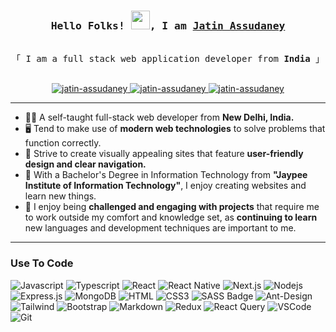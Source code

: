 <h3 align="center">
        <samp>Hello Folks! <img src="https://raw.githubusercontent.com/MartinHeinz/MartinHeinz/master/wave.gif" width="30px">, I am
                <b><a target="_blank" href="https://jatin-assudaney.web.app">Jatin Assudaney</a></b>
        </samp>
</h3>

<p align="center"> 
  <samp>
    <br>
    「 I am a full stack web application developer from <b>India</b> 」
    <br>
    <br>
  </samp>
</p>

<p align="center">
 <a href="https://jatin-assudaney.web.app" target="blank">
  <img src="https://img.shields.io/badge/Website-DC143C?style=for-the-badge&logo=medium&logoColor=white" alt="jatin-assudaney" />
 </a>
 <a href="https://www.linkedin.com/in/jatin-assudaney/" target="_blank">
  <img src="https://img.shields.io/badge/LinkedIn-0077B5?style=for-the-badge&logo=linkedin&logoColor=white" alt="jatin-assudaney"/>
 </a>
 <a href="mailto:hire.jatinassudaney@gmail.com" target="_blank">
  <img src="https://img.shields.io/badge/Gmail-D14836?style=for-the-badge&logo=gmail&logoColor=white" alt="jatin-assudaney"/>
 </a>
</p>

---

- :technologist: A self-taught full-stack web developer from <strong>New Delhi, India.</strong>
- :desktop_computer: Tend to make use of <strong>modern web technologies</strong> to solve problems that function correctly.
- :telescope: Strive to create visually appealing sites that feature <strong>user-friendly design and clear navigation.</strong>
- :scroll: With a Bachelor's Degree in Information Technology from <strong>"Jaypee Institute of Information Technology"</strong>, I enjoy creating websites and learn new things.
- :1st_place_medal: I enjoy being <strong>challenged and engaging with projects</strong> that require me to work outside my comfort and knowledge set, as <strong>continuing to learn</strong> new languages and development techniques are important to me.

---
<!-- 

### Know more about my stats

![Top Langs](https://github-readme-stats.vercel.app/api/top-langs/?username=JatinAssudaney&theme=dark)

![Jatin's github stats](https://github-readme-stats.vercel.app/api?username=JatinAssudaney&show_icons=true&theme=dark) 
-->

### Use To Code

![Javascript](https://img.shields.io/badge/Javascript-F0DB4F?style=for-the-badge&labelColor=black&logo=javascript&logoColor=F0DB4F)
![Typescript](https://img.shields.io/badge/Typescript-007acc?style=for-the-badge&labelColor=black&logo=typescript&logoColor=007acc)
![React](https://img.shields.io/badge/-React-61DBFB?style=for-the-badge&labelColor=black&logo=react&logoColor=61DBFB)
![React Native](https://img.shields.io/badge/React_Native-20232A?style=for-the-badge&logo=react&logoColor=61DAFB)
![Next.js](https://img.shields.io/badge/next.js-000000?style=for-the-badge&logo=nextdotjs&logoColor=white)
![Nodejs](https://img.shields.io/badge/Nodejs-3C873A?style=for-the-badge&labelColor=black&logo=node.js&logoColor=3C873A)
![Express.js](https://img.shields.io/badge/Express.js-000000?style=for-the-badge&logo=express&logoColor=white)
![MongoDB](https://img.shields.io/badge/MongoDB-4EA94B?style=for-the-badge&logo=mongodb&logoColor=white)
![HTML](https://img.shields.io/badge/HTML5-E34F26?style=for-the-badge&logo=html5&logoColor=white)
![CSS3](https://img.shields.io/badge/CSS3-1572B6?style=for-the-badge&logo=css3&logoColor=white)
![SASS Badge](https://img.shields.io/badge/Sass-CC6699?style=for-the-badge&logo=sass&logoColor=white)
![Ant-Design](https://img.shields.io/badge/AntDesign-0170FE?style=for-the-badge&logo=antdesign&logoColor=white)
![Tailwind](https://img.shields.io/badge/Tailwind_CSS-092749?style=for-the-badge&logo=tailwindcss&logoColor=06B6D4&labelColor=000000)
![Bootstrap](https://img.shields.io/badge/Bootstrap-563D7C?style=for-the-badge&logo=bootstrap&logoColor=white)
![Markdown](https://img.shields.io/badge/Markdown-000000?style=for-the-badge&logo=markdown&logoColor=white)
![Redux](https://img.shields.io/badge/Redux-593D88?style=for-the-badge&logo=redux&logoColor=white)
![React Query](https://img.shields.io/badge/-React_Query-FF4154?style=for-the-badge&logo=react%20query&logoColor=white)
![VSCode](https://img.shields.io/badge/Visual_Studio-0078d7?style=for-the-badge&logo=visual%20studio&logoColor=white)
![Git](https://img.shields.io/badge/Git-F05032?style=for-the-badge&logo=git&logoColor=white)


